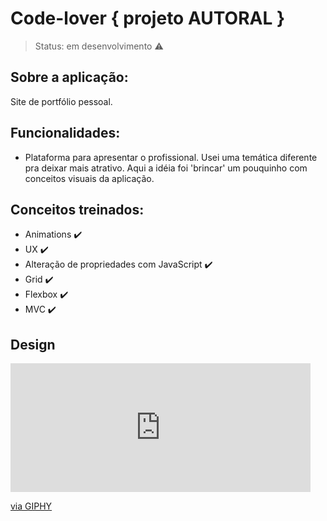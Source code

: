 # Code-lover { projeto AUTORAL }

> Status: em desenvolvimento :warning:


<h2> Sobre a aplicação:</h2>

Site de portfólio pessoal. 


<h2> Funcionalidades:</h2>

- Plataforma para apresentar o profissional. Usei uma temática diferente pra deixar mais atrativo. Aqui a idéia foi 'brincar' um pouquinho com conceitos visuais da aplicação.

<h2> Conceitos treinados:</h2>

- Animations :heavy_check_mark:
- UX :heavy_check_mark:
- Alteração de propriedades com JavaScript :heavy_check_mark:
- Grid :heavy_check_mark:
- Flexbox :heavy_check_mark:
- MVC :heavy_check_mark:


<h2> Design </h2>

<iframe src="https://giphy.com/embed/UqXzNw78waXXtlOzme" width="480" height="206" frameBorder="0" class="giphy-embed" allowFullScreen></iframe><p><a href="https://giphy.com/gifs/UqXzNw78waXXtlOzme">via GIPHY</a></p>

